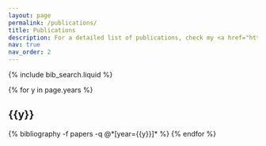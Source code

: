 ```yaml
---
layout: page
permalink: /publications/
title: Publications
description: For a detailed list of publications, check my <a href="https://scholar.google.com/citations?user=8H5KVN8AAAAJ&hl=en"> google scholar page </a>.
nav: true
nav_order: 2
---
```


<!-- _pages/publications.md -->

<!-- Bibsearch Feature -->

{% include bib_search.liquid %}

<div class="publications">

{% for y in page.years %}

  <h2 class="year">{{y}}</h2>
  {% bibliography -f papers -q @*[year={{y}}]* %}
{% endfor %}

</div>
